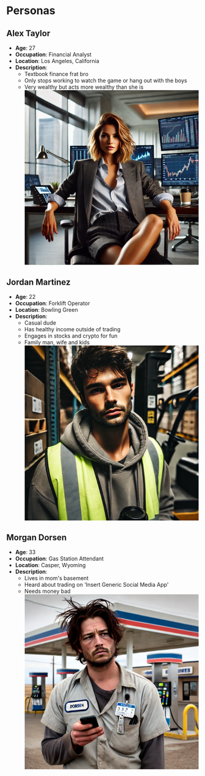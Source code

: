 # Personas

## Alex Taylor
- **Age**: 27  
- **Occupation**: Financial Analyst  
- **Location**: Los Angeles, California  
- **Description**:  
  - Textbook finance frat bro  
  - Only stops working to watch the game or hang out with the boys  
  - Very wealthy but acts more wealthy than she is  
![Alex Taylor](project_artifacts/personas/Alex_Taylor.png)

## Jordan Martinez
- **Age**: 22  
- **Occupation**: Forklift Operator  
- **Location**: Bowling Green  
- **Description**:  
  - Casual dude  
  - Has healthy income outside of trading  
  - Engages in stocks and crypto for fun  
  - Family man, wife and kids  
![Jordan Martinez](project_artifacts/personas/Jordan_Martinez.png)

## Morgan Dorsen
- **Age**: 33  
- **Occupation**: Gas Station Attendant  
- **Location**: Casper, Wyoming  
- **Description**:  
  - Lives in mom's basement  
  - Heard about trading on 'Insert Generic Social Media App'
  - Needs money bad  
![Morgan Dorsen](project_artifacts/personas/Morgan_Dorsen.png)
